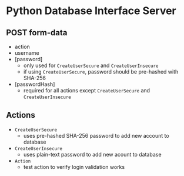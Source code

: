 # Python Database Interface Server

## POST form-data ##
- action
- username
- [password]
  - only used for ```CreateUserSecure``` and ```CreateUserInsecure```
  - if using ```CreateUserSecure```, password should be pre-hashed with SHA-256
- [passwordHash]
  - required for all actions except ```CreateUserSecure``` and ```CreateUserInsecure```

## Actions ##
- ```CreateUserSecure```
  - uses pre-hashed SHA-256 password to add new account to database
- ```CreateUserInsecure```
  - uses plain-text password to add new acount to database
- ```Action``` 
  - test action to verify login validation works